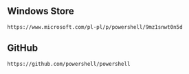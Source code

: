 ## Windows Store

    https://www.microsoft.com/pl-pl/p/powershell/9mz1snwt0n5d

## GitHub

    https://github.com/powershell/powershell